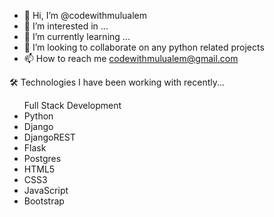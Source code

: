 - 👋 Hi, I’m @codewithmulualem
- 👀 I’m interested in ...
- 🌱 I’m currently learning ...
- 💞️ I’m looking to collaborate on any python related projects
- 📫 How to reach me codewithmulualem@gmail.com

🛠   Technologies I have been working with recently...
<ul>
Full Stack Development

  <li>Python</li> <li>Django</li> <li>DjangoREST</li> <li>Flask</li> <li/>Postgres</li> <li>HTML5</li> <li>CSS3</li> <li>JavaScript</li> <li>Bootstrap</li>
</ul>
